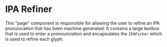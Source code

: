 # IPA Refiner

This "page" component is responsible for allowing the user to refine an IPA pronunciation that has
been machine generated. It contains a large textbox that is used to enter a pronounciation and
encapsulates the `IPAPicker` which is used to refine each glyph.
